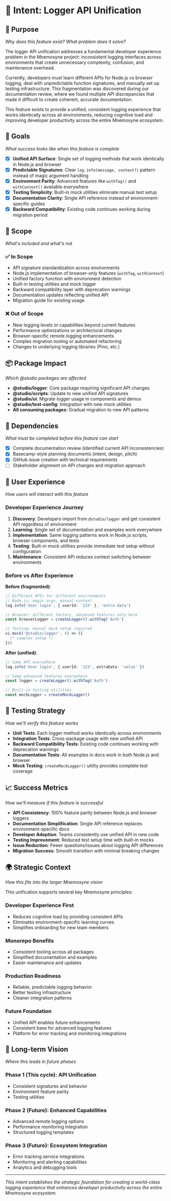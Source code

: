 # 🎯 Intent: Logger API Unification

## 🎨 Purpose

_Why does this feature exist? What problem does it solve?_

The logger API unification addresses a fundamental developer experience problem in the Mnemosyne project: inconsistent logging interfaces across environments that create unnecessary complexity, confusion, and maintenance overhead.

Currently, developers must learn different APIs for Node.js vs browser logging, deal with unpredictable function signatures, and manually set up testing infrastructure. This fragmentation was discovered during our documentation review, where we found multiple API discrepancies that made it difficult to create coherent, accurate documentation.

This feature exists to provide a unified, consistent logging experience that works identically across all environments, reducing cognitive load and improving developer productivity across the entire Mnemosyne ecosystem.

## 🚀 Goals

_What success looks like when this feature is complete_

- [x] **Unified API Surface**: Single set of logging methods that work identically in Node.js and browser
- [x] **Predictable Signatures**: Clear `log.info(message, context?)` pattern instead of magic argument handling
- [x] **Environment Parity**: Advanced features like `withTag()` and `withContext()` available everywhere
- [x] **Testing Simplicity**: Built-in mock utilities eliminate manual test setup
- [x] **Documentation Clarity**: Single API reference instead of environment-specific guides
- [x] **Backward Compatibility**: Existing code continues working during migration period

## 🎯 Scope

_What's included and what's not_

### ✅ In Scope

- API signature standardization across environments
- Node.js implementation of browser-only features (`withTag`, `withContext`)
- Unified factory function with environment detection
- Built-in testing utilities and mock logger
- Backward compatibility layer with deprecation warnings
- Documentation updates reflecting unified API
- Migration guide for existing usage

### ❌ Out of Scope

- New logging levels or capabilities beyond current features
- Performance optimizations or architectural changes
- Browser-specific remote logging enhancements
- Complex migration tooling or automated refactoring
- Changes to underlying logging libraries (Pino, etc.)

## 📦 Package Impact

_Which @studio packages are affected_

- **@studio/logger**: Core package requiring significant API changes
- **@studio/scripts**: Update to new unified API signatures
- **@studio/ui**: Migrate logger usage in components and demos
- **@studio/test-config**: Integration with new mock utilities
- **All consuming packages**: Gradual migration to new API patterns

## 🔗 Dependencies

_What must be completed before this feature can start_

- [x] Complete documentation review (identified current API inconsistencies)
- [x] Basecamp-style planning documents (intent, design, pitch)
- [x] GitHub issue creation with technical requirements
- [ ] Stakeholder alignment on API changes and migration approach

## 🎨 User Experience

_How users will interact with this feature_

### Developer Experience Journey

1. **Discovery**: Developers import from `@studio/logger` and get consistent API regardless of environment
2. **Learning**: Single set of documentation and examples work everywhere
3. **Implementation**: Same logging patterns work in Node.js scripts, browser components, and tests
4. **Testing**: Built-in mock utilities provide immediate test setup without configuration
5. **Maintenance**: Consistent API reduces context switching between environments

### Before vs After Experience

**Before (fragmented)**:

```typescript
// Different APIs for different environments
// Node.js: magic args, manual context
log.info('User login', { userId: '123' }, 'extra data')

// Browser: different factory, advanced features only here
const browserLogger = createLogger().withTag('Auth')

// Testing: manual mock setup required
vi.mock('@studio/logger', () => ({
  /* complex setup */
}))
```

**After (unified)**:

```typescript
// Same API everywhere
log.info('User login', { userId: '123', extraData: 'value' })

// Same advanced features everywhere
const logger = createLogger().withTag('Auth')

// Built-in testing utilities
const mockLogger = createMockLogger()
```

## 🧪 Testing Strategy

_How we'll verify this feature works_

- **Unit Tests**: Each logger method works identically across environments
- **Integration Tests**: Cross-package usage with new unified API
- **Backward Compatibility Tests**: Existing code continues working with deprecation warnings
- **Documentation Tests**: All examples in docs work in both Node.js and browser
- **Mock Testing**: `createMockLogger()` utility provides complete test coverage

## 📈 Success Metrics

_How we'll measure if this feature is successful_

- **API Consistency**: 100% feature parity between Node.js and browser loggers
- **Documentation Simplification**: Single API reference replaces environment-specific docs
- **Developer Adoption**: Teams consistently use unified API in new code
- **Testing Improvement**: Reduced test setup time with built-in mocks
- **Issue Reduction**: Fewer questions/issues about logging API differences
- **Migration Success**: Smooth transition with minimal breaking changes

## 🌍 Strategic Context

_How this fits into the larger Mnemosyne vision_

This unification supports several key Mnemosyne principles:

### **Developer Experience First**

- Reduces cognitive load by providing consistent APIs
- Eliminates environment-specific learning curves
- Simplifies onboarding for new team members

### **Monorepo Benefits**

- Consistent tooling across all packages
- Simplified documentation and examples
- Easier maintenance and updates

### **Production Readiness**

- Reliable, predictable logging behavior
- Better testing infrastructure
- Cleaner integration patterns

### **Future Foundation**

- Unified API enables future enhancements
- Consistent base for advanced logging features
- Platform for error tracking and monitoring integrations

## 🎯 Long-term Vision

_Where this leads in future phases_

### Phase 1 (This cycle): API Unification

- Consistent signatures and behavior
- Environment feature parity
- Testing utilities

### Phase 2 (Future): Enhanced Capabilities

- Advanced remote logging options
- Performance monitoring integration
- Structured logging templates

### Phase 3 (Future): Ecosystem Integration

- Error tracking service integrations
- Monitoring and alerting capabilities
- Analytics and debugging tools

---

_This intent establishes the strategic foundation for creating a world-class logging experience that enhances developer productivity across the entire Mnemosyne ecosystem._
